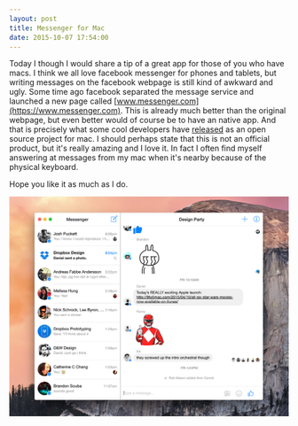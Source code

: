 ```yaml
---
layout: post
title: Messenger for Mac
date: 2015-10-07 17:54:00
---
```


Today I though I would share a tip of a great app for those of you who have macs. I think we all love facebook messenger for phones and tablets, but writing messages on the facebook webpage is still kind of awkward and ugly. Some time ago facebook separated the message service and launched a new page called [www.messenger.com](https://www.messenger.com). This is already much better than the original webpage, but even better would of course be to have an native app. And that is precisely what some cool developers have [released](http://fbmacmessenger.rsms.me) as an open source project for mac. I should perhaps state that this is not an official product, but it's really amazing and I love it. In fact I often find myself answering at messages from my mac when it's nearby because of the physical keyboard. 

Hope you like it as much as I do. 

!["Messenger for mac"](/assets/pictures/messenger-for-mac.png)